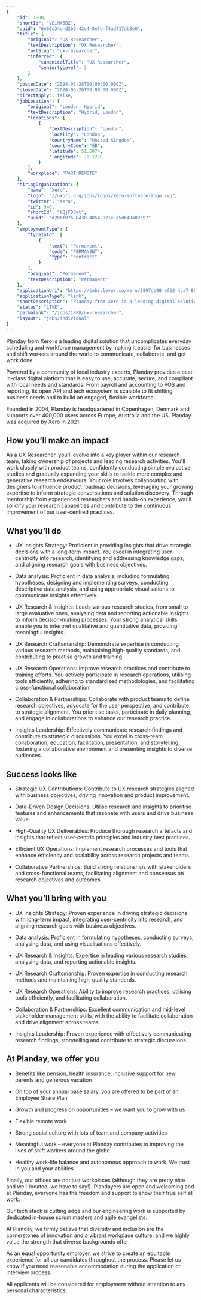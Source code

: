 ```yaml
---
{
	"id": 1888,
	"shortId": "VEiMX6BZ",
	"uuid": "6e66c34e-d2b9-42e4-8efd-f4ad417db3e0",
	"title": {
		"original": "UX Researcher",
		"textDescription": "UX Researcher",
		"urlSlug": "ux-researcher",
		"inferred": {
			"canonicalTitle": "UX Researcher",
			"seniortyLevel": 3
		}
	},
	"postedDate": "2024-05-28T00:00:00.000Z",
	"closedDate": "2024-06-26T00:00:00.000Z",
	"directApply": false,
	"jobLocation": {
		"original": "London, Hybrid",
		"textDescription": "Hybrid, London",
		"locations": [
			{
				"textDescription": "London",
				"locality": "London",
				"countryName": "United Kingdom",
				"countryCode": "GB",
				"latitude": 51.5074,
				"longitude": -0.1278
			}
		],
		"workplace": "PART_REMOTE"
	},
	"hiringOrganization": {
		"name": "Xero",
		"logo": "//uxbri.org/jobs/logos/Xero-software-logo.svg",
		"twitter": "Xero",
		"id": 940,
		"shortId": "bQjFD8wt",
		"uuid": "d206f076-8430-4854-971e-a5d648a89c97"
	},
	"employmentType": {
		"typeInfo": [
			{
				"text": "Permanent",
				"code": "PERMANENT",
				"type": "contract"
			}
		],
		"original": "Permanent",
		"textDescription": "Permanent"
	},
	"applicationUri": "https://jobs.lever.co/xero/8897da98-ef52-4ca7-8b97-e8dec522aba4/apply",
	"applicationType": "link",
	"shortDescription": "Planday from Xero is a leading digital solution that uncomplicates everyday scheduling and workforce management by making it easier for businesses and shift workers around the world to communicate,",
	"status": "LIVE",
	"permalink": "/jobs/1888/ux-researcher",
	"layout": "jobs/individual"
}
---
```

<p>Planday from Xero is a leading digital solution that uncomplicates everyday scheduling and workforce management by making it easier for businesses and shift workers around the world to communicate, collaborate, and get work done.</p><p>Powered by a community of local industry experts, Planday provides a best-in-class digital platform that is easy to use, accurate, secure, and compliant with local needs and standards. From payroll and accounting to POS and reporting, its open API and tech ecosystem is scalable to fit shifting business needs and to build an engaged, flexible workforce.</p><p>Founded in 2004, Planday is headquartered in Copenhagen, Denmark and supports over 400,000 users across Europe, Australia and the US. Planday was acquired by Xero in 2021.</p><h2>How you’ll make an impact</h2><p>As a UX Researcher, you'll evolve into a key player within our research team, taking ownership of projects and leading research activities. You'll work closely with product teams, confidently conducting simple evaluative studies and gradually expanding your skills to tackle more complex and generative research endeavours. Your role involves collaborating with designers to influence product roadmap decisions, leveraging your growing expertise to inform strategic conversations and solution discovery. Through mentorship from experienced researchers and hands-on experience, you'll solidify your research capabilities and contribute to the continuous improvement of our user-centred practices.</p><h2>What you’ll do</h2><ul><li><p>UX Insights Strategy: Proficient in providing insights that drive strategic decisions with a long-term impact. You excel in integrating user-centricity into research, identifying and addressing knowledge gaps, and aligning research goals with business objectives.</p></li><li><p>Data analysis: Proficient in data analysis, including formulating hypotheses, designing and implementing surveys, conducting descriptive data analysis, and using appropriate visualisations to communicate insights effectively.</p></li><li><p>UX Research &amp; Insights: Leads various research studies, from small to large evaluative ones, analysing data and reporting actionable insights to inform decision-making processes. Your strong analytical skills enable you to interpret qualitative and quantitative data, providing meaningful insights.&nbsp;</p></li><li><p>UX Research Craftsmanship: Demonstrate expertise in conducting various research methods, maintaining high-quality standards, and contributing to practise growth and training.</p></li><li><p>UX Research Operations: Improve research practices and contribute to training efforts. You actively participate in research operations, utilising tools efficiently, adhering to standardised methodologies, and facilitating cross-functional collaboration.</p></li><li><p>Collaboration &amp; Partnerships: Collaborate with product teams to define research objectives, advocate for the user perspective, and contribute to strategic alignment. You prioritise tasks, participate in daily planning, and engage in collaborations to enhance our research practice.</p></li><li><p>Insights Leadership: Effectively communicate research findings and contribute to strategic discussions. You excel in cross-team collaboration, education, facilitation, presentation, and storytelling, fostering a collaborative environment and presenting insights to diverse audiences.</p></li></ul><h2>Success looks like</h2><ul><li><p>Strategic UX Contributions: Contribute to UX research strategies aligned with business objectives, driving innovation and product improvement.</p></li><li><p>Data-Driven Design Decisions: Utilise research and insights to prioritise features and enhancements that resonate with users and drive business value.</p></li><li><p>High-Quality UX Deliverables: Produce thorough research artefacts and insights that reflect user-centric principles and industry best practices.</p></li><li><p>Efficient UX Operations: Implement research processes and tools that enhance efficiency and scalability across research projects and teams.</p></li><li><p>Collaborative Partnerships: Build strong relationships with stakeholders and cross-functional teams, facilitating alignment and consensus on research objectives and outcomes.</p></li></ul><h2>What you’ll bring with you</h2><ul><li><p>UX Insights Strategy: Proven experience in driving strategic decisions with long-term impact, integrating user-centricity into research, and aligning research goals with business objectives.</p></li><li><p>Data analysis: Proficient in formulating hypotheses, conducting surveys, analysing data, and using visualisations effectively.</p></li><li><p>UX Research &amp; Insights: Expertise in leading various research studies, analysing data, and reporting actionable insights.</p></li><li><p>UX Research Craftsmanship: Proven expertise in conducting research methods and maintaining high-quality standards.</p></li><li><p>UX Research Operations: Ability to improve research practices, utilising tools efficiently, and facilitating collaboration.</p></li><li><p>Collaboration &amp; Partnerships: Excellent communication and mid-level stakeholder management skills, with the ability to facilitate collaboration and drive alignment across teams.</p></li><li><p>Insights Leadership: Proven experience with effectively communicating research findings, storytelling and contribute to strategic discussions.</p></li></ul><h2>At Planday, we offer you</h2><ul><li><p>Benefits like pension, health insurance, inclusive support for new parents and generous vacation</p></li><li><p>On top of your annual base salary, you are offered to be part of an Employee Share Plan</p></li><li><p>Growth and progression opportunities – we want you to grow with us</p></li><li><p>Flexible remote work</p></li><li><p>Strong social culture with lots of team and company activities</p></li><li><p>Meaningful work – everyone at Planday contributes to improving the lives of shift workers around the globe</p></li><li><p>Healthy work-life balance and autonomous approach to work. We trust in you and your abilities</p></li></ul><p>Finally, our offices are not just workplaces (although they are pretty nice and well-located, we have to say!). Plandayers are open and welcoming and at Planday, everyone has the freedom and support to show their true self at work.</p><p>Our tech stack is cutting edge and our engineering work is supported by dedicated in-house scrum masters and agile evangelists.</p><p>At Planday, we firmly believe that diversity and inclusion are the cornerstones of innovation and a vibrant workplace culture, and we highly value the strength that diverse backgrounds offer.</p><p>As an equal opportunity employer, we strive to create an equitable experience for all our candidates throughout the process. Please let us know if you need reasonable accommodation during the application or interview process.</p><p>All applicants will be considered for employment without attention to any personal characteristics.</p>
